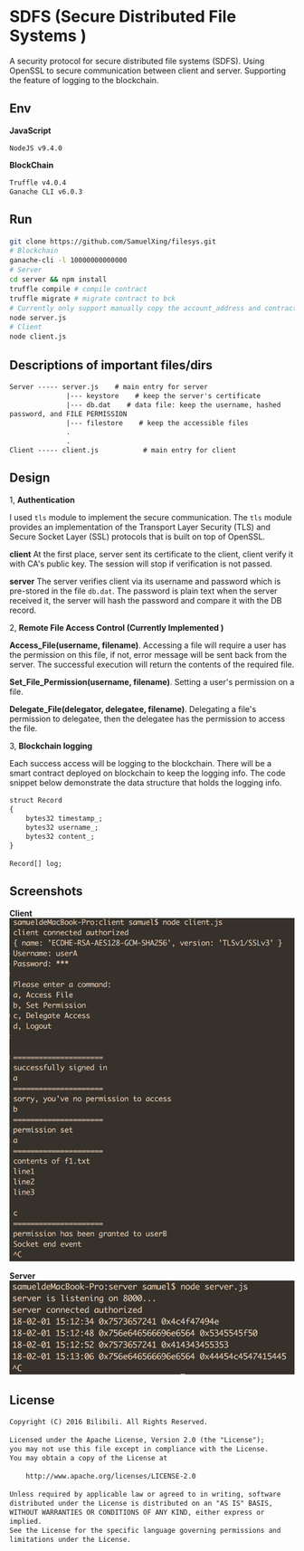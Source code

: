 SDFS (Secure Distributed File Systems )
=====
A security protocol for secure distributed file systems (SDFS). Using OpenSSL to secure communication between client and server. Supporting the feature of logging to the blockchain.

## Env
**JavaScript**
```
NodeJS v9.4.0
```

**BlockChain**
```
Truffle v4.0.4
Ganache CLI v6.0.3
```

## Run
```bash
git clone https://github.com/SamuelXing/filesys.git
# Blockchain
ganache-cli -l 10000000000000
# Server
cd server && npm install
truffle compile	# compile contract
truffle migrate	# migrate contract to bck
# Currently only support manually copy the account_address and contract_address to server.js
node server.js
# Client
node client.js
```

## Descriptions of important files/dirs
```
Server ----- server.js    # main entry for server
              |--- keystore    # keep the server's certificate
              |--- db.dat    # data file: keep the username, hashed password, and FILE PERMISSION
              |--- filestore    # keep the accessible files
              .
              .
Client ----- client.js           # main entry for client
```

## Design

1, **Authentication**

I used ```tls``` module to implement the secure communication. The ```tls``` module provides an implementation of the Transport Layer Security (TLS) and Secure Socket Layer (SSL) protocols that is built on top of OpenSSL. 

**client**
At the first place, server sent its certificate to the client, client verify it with CA's public key. The session will stop if verification is not passed.

**server**
The server verifies client via its username and password which is pre-stored in the file ```db.dat```. The password is plain text when the server received it, the server will hash the password and compare it with the DB record. 

2, **Remote File Access Control (Currently Implemented )**

**Access_File(username, filename)**. Accessing a file will require a user has the permission on this file, if not, error message will be sent back from the server. The successful execution will return the contents of the required file.

**Set_File_Permission(username, filename)**. Setting a user's permission on a file.

**Delegate_File(delegator, delegatee, filename)**. Delegating a file's permission to delegatee, then the delegatee has the permission to access the file.
 
3, **Blockchain logging**

Each success access will be logging to the blockchain. There will be a smart contract deployed on blockchain to keep the logging info. The code snippet below demonstrate the data structure that holds the logging info.

```solidity
struct Record
{
    bytes32 timestamp_;
    bytes32 username_;
    bytes32 content_;
}
 
Record[] log;
```

## Screenshots
**Client**
![Client](./screenshots/client.png)

**Server**
![Server](./screenshots/server.png)

## License
```
Copyright (C) 2016 Bilibili. All Rights Reserved.

Licensed under the Apache License, Version 2.0 (the "License");
you may not use this file except in compliance with the License.
You may obtain a copy of the License at

    http://www.apache.org/licenses/LICENSE-2.0

Unless required by applicable law or agreed to in writing, software
distributed under the License is distributed on an "AS IS" BASIS,
WITHOUT WARRANTIES OR CONDITIONS OF ANY KIND, either express or implied.
See the License for the specific language governing permissions and
limitations under the License.
```
